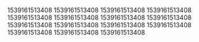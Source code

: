 1539161513408
1539161513408
1539161513408
1539161513408
1539161513408
1539161513408
1539161513408
1539161513408
1539161513408
1539161513408
1539161513408
1539161513408
1539161513408
1539161513408
1539161513408